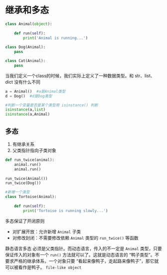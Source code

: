 # 继承和多态

```python
class Animal(object):
    
    def run(self):
        print('Animal is running...')
        
class Dog(Animal):
    pass

class Cat(Animal):
    pass
```



当我们定义一个class的时候，我们实际上定义了一种数据类型。和 str、list、dict 没有什么不同

```python
a = Animal()  #a是Animal类型
d = Dog()  #d是Dog类型

#判断一个变量是否是某个类型用 isinstance() 判断
isinstance(a,list)
isinstance(a,Animal)
```



## 多态

1. 有继承关系
2. 父类指针指向子类对象



```python
def run_twice(animal):
    animal.run()
    animal.run()
    
run_twice(Animal())    
run_twice(Dog())

#新增一个类型
class Tortoise(Animal):
    
    def run(self):
        print('Tortoise is running slowly...')
```



多态保证了开闭原则

* 对扩展开放：允许新增 `Animal` 子类
* 对修改封闭：不需要修改依赖 `Animal` 类型的 `run_twice()` 等函数



静态语言多态 必须是父类指针。而动态语言，传入的不一定是 `Animal` 类型，只要保证传入的对象有一个 `run()` 方法就可以了。这就是动态语言的 “鸭子类型”。不要求严格的继承体系，一个对象只要 “看起来像鸭子，走起路来像鸭子”，那它就可以被看作是鸭子。 `file-like object`


















